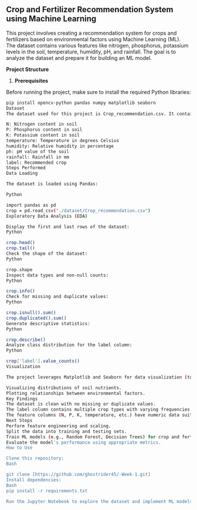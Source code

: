 ## Crop and Fertilizer Recommendation System using Machine Learning

This project involves creating a recommendation system for crops and fertilizers based on environmental factors using Machine Learning (ML). The dataset contains various features like nitrogen, phosphorus, potassium levels in the soil, temperature, humidity, pH, and rainfall. The goal is to analyze the dataset and prepare it for building an ML model.

**Project Structure**

1. **Prerequisites**

Before running the project, make sure to install the required Python libraries:

```bash
pip install opencv-python pandas numpy matplotlib seaborn
Dataset
The dataset used for this project is Crop_recommendation.csv. It contains the following columns:

N: Nitrogen content in soil
P: Phosphorus content in soil
K: Potassium content in soil
temperature: Temperature in degrees Celsius
humidity: Relative humidity in percentage
ph: pH value of the soil
rainfall: Rainfall in mm
label: Recommended crop
Steps Performed
Data Loading

The dataset is loaded using Pandas:

Python

import pandas as pd
crop = pd.read_csv("./dataset/Crop_recommendation.csv")
Exploratory Data Analysis (EDA)

Display the first and last rows of the dataset:
Python

crop.head()
crop.tail()
Check the shape of the dataset:
Python

crop.shape
Inspect data types and non-null counts:
Python

crop.info()
Check for missing and duplicate values:
Python

crop.isnull().sum()
crop.duplicated().sum()
Generate descriptive statistics:
Python

crop.describe()
Analyze class distribution for the label column:
Python

crop['label'].value_counts()
Visualization

The project leverages Matplotlib and Seaborn for data visualization (to be expanded in future updates). Examples include:

Visualizing distributions of soil nutrients.
Plotting relationships between environmental factors.
Key Findings
The dataset is clean with no missing or duplicate values.
The label column contains multiple crop types with varying frequencies.
The feature columns (N, P, K, temperature, etc.) have numeric data suitable for ML modeling.
Next Steps
Perform feature engineering and scaling.
Split the data into training and testing sets.
Train ML models (e.g., Random Forest, Decision Trees) for crop and fertilizer prediction.
Evaluate the model's performance using appropriate metrics.
How to Use

Clone this repository:
Bash

git clone [https://github.com/ghostrider45/-Week-1.git]
Install dependencies:
Bash
pip install -r requirements.txt

Run the Jupyter Notebook to explore the dataset and implement ML models.

